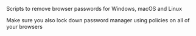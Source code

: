 Scripts to remove browser passwords for Windows, macOS and Linux

Make sure you also lock down password manager using policies on all of your browsers
